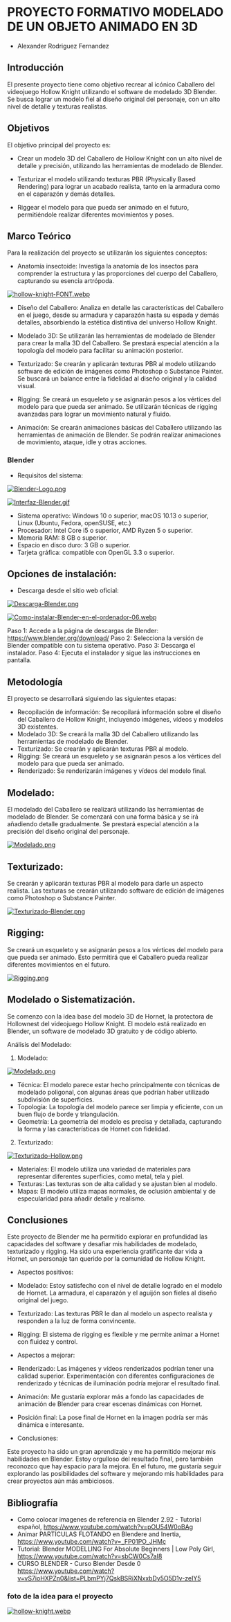 # PROYECTO FORMATIVO MODELADO DE UN OBJETO ANIMADO EN 3D
- Alexander Rodriguez Fernandez

##	Introducción

El presente proyecto tiene como objetivo recrear al icónico Caballero del videojuego Hollow Knight utilizando el software de modelado 3D Blender. Se busca lograr un modelo fiel al diseño original del personaje, con un alto nivel de detalle y texturas realistas.

##	Objetivos

El objetivo principal del proyecto es:

* Crear un modelo 3D del Caballero de Hollow Knight con un alto nivel de detalle y precisión, utilizando las herramientas de modelado de Blender.

* Texturizar el modelo utilizando texturas PBR (Physically Based Rendering) para lograr un acabado realista, tanto en la armadura como en el caparazón y demás detalles.

* Riggear el modelo para que pueda ser animado en el futuro, permitiéndole realizar diferentes movimientos y poses.

##	Marco Teórico

Para la realización del proyecto se utilizarán los siguientes conceptos:

- Anatomía insectoide: Investiga la anatomía de los insectos para comprender la estructura y las proporciones del cuerpo del Caballero, capturando su esencia artrópoda.

[![hollow-knight-FONT.webp](https://i.postimg.cc/Y24dCsQp/hollow-knight-FONT.webp)](https://postimg.cc/K42P9Q9V)

- Diseño del Caballero: Analiza en detalle las características del Caballero en el juego, desde su armadura y caparazón hasta su espada y demás detalles, absorbiendo la    estética distintiva del universo Hollow Knight.

- Modelado 3D: Se utilizarán las herramientas de modelado de Blender para crear la malla 3D del Caballero. Se prestará especial atención a la topología del modelo para facilitar su animación posterior.


- Texturizado: Se crearán y aplicarán texturas PBR al modelo utilizando software de edición de imágenes como Photoshop o Substance Painter. Se buscará un balance entre la fidelidad al diseño original y la calidad visual.

- Rigging: Se creará un esqueleto y se asignarán pesos a los vértices del modelo para que pueda ser animado. Se utilizarán técnicas de rigging avanzadas para lograr un movimiento natural y fluido.


- Animación: Se crearán animaciones básicas del Caballero utilizando las herramientas de animación de Blender. Se podrán realizar animaciones de movimiento, ataque, idle y otras acciones.

###	Blender

- Requisitos del sistema:

  
[![Blender-Logo.png](https://i.postimg.cc/TPtF06P2/Blender-Logo.png)](https://postimg.cc/2qB0jgvg)

[![Interfaz-Blender.gif](https://i.postimg.cc/fb6HbT2P/Interfaz-Blender.gif)](https://postimg.cc/CZsCPYVC)

- Sistema operativo: Windows 10 o superior, macOS 10.13 o superior, Linux (Ubuntu, Fedora, openSUSE, etc.)
- Procesador: Intel Core i5 o superior, AMD Ryzen 5 o superior.
- Memoria RAM: 8 GB o superior.
- Espacio en disco duro: 3 GB o superior.
- Tarjeta gráfica: compatible con OpenGL 3.3 o superior.

## Opciones de instalación:

- Descarga desde el sitio web oficial:

[![Descarga-Blender.png](https://i.postimg.cc/wxnXNGgC/Descarga-Blender.png)](https://postimg.cc/Dmd4k5W6)
  
[![Como-instalar-Blender-en-el-ordenador-06.webp](https://i.postimg.cc/T3VXrFmh/Como-instalar-Blender-en-el-ordenador-06.webp)](https://postimg.cc/XrYhW2s0)

Paso 1: Accede a la página de descargas de Blender: https://www.blender.org/download/
Paso 2: Selecciona la versión de Blender compatible con tu sistema operativo.
Paso 3: Descarga el instalador.
Paso 4: Ejecuta el instalador y sigue las instrucciones en pantalla.

##	Metodología

El proyecto se desarrollará siguiendo las siguientes etapas:

- Recopilación de información: Se recopilará información sobre el diseño del Caballero de Hollow Knight, incluyendo imágenes, vídeos y modelos 3D existentes.
- Modelado 3D: Se creará la malla 3D del Caballero utilizando las herramientas de modelado de Blender.
- Texturizado: Se crearán y aplicarán texturas PBR al modelo.
- Rigging: Se creará un esqueleto y se asignarán pesos a los vértices del modelo para que pueda ser animado.
- Renderizado: Se renderizarán imágenes y vídeos del modelo final.

## Modelado:

El modelado del Caballero se realizará utilizando las herramientas de modelado de Blender. Se comenzará con una forma básica y se irá añadiendo detalle gradualmente. Se prestará especial atención a la precisión del diseño original del personaje.

[![Modelado.png](https://i.postimg.cc/L5k5SZFY/Modelado.png)](https://postimg.cc/Wq3T6z3T)

## Texturizado:

Se crearán y aplicarán texturas PBR al modelo para darle un aspecto realista. Las texturas se crearán utilizando software de edición de imágenes como Photoshop o Substance Painter.

[![Texturizado-Blender.png](https://i.postimg.cc/nLzPSPgH/Texturizado-Blender.png)](https://postimg.cc/qNPwzjpY)

## Rigging:

Se creará un esqueleto y se asignarán pesos a los vértices del modelo para que pueda ser animado. Esto permitirá que el Caballero pueda realizar diferentes movimientos en el futuro.

[![Rigging.png](https://i.postimg.cc/J7jGZSHr/Rigging.png)](https://postimg.cc/c64xN9c2)

##	Modelado o Sistematización.

Se comenzo con la idea base del modelo 3D de Hornet, la protectora de Hollownest del videojuego Hollow Knight. El modelo está realizado en Blender, un software de modelado 3D gratuito y de código abierto.

Análisis del Modelado:

1. Modelado:

[![Modelado.png](https://i.postimg.cc/XqkM6y83/Modelado.png)](https://postimg.cc/V0vZjvpH)

- Técnica: El modelo parece estar hecho principalmente con técnicas de modelado poligonal, con algunas áreas que podrían haber utilizado subdivisión de superficies.
- Topología: La topología del modelo parece ser limpia y eficiente, con un buen flujo de borde y triangulación.
- Geometría: La geometría del modelo es precisa y detallada, capturando la forma y las características de Hornet con fidelidad.

2. Texturizado:

[![Texturizado-Hollow.png](https://i.postimg.cc/XqYqrFvN/Texturizado-Hollow.png)](https://postimg.cc/bD4pMZb4)

- Materiales: El modelo utiliza una variedad de materiales para representar diferentes superficies, como metal, tela y piel.
- Texturas: Las texturas son de alta calidad y se ajustan bien al modelo.
- Mapas: El modelo utiliza mapas normales, de oclusión ambiental y de especularidad para añadir detalle y realismo.

##	Conclusiones

Este proyecto de Blender me ha permitido explorar en profundidad las capacidades del software y desafiar mis habilidades de modelado, texturizado y rigging. Ha sido una experiencia gratificante dar vida a Hornet, un personaje tan querido por la comunidad de Hollow Knight.

- Aspectos positivos:

- Modelado: Estoy satisfecho con el nivel de detalle logrado en el modelo de Hornet. La armadura, el caparazón y el aguijón son fieles al diseño original del juego.
- Texturizado: Las texturas PBR le dan al modelo un aspecto realista y responden a la luz de forma convincente.
- Rigging: El sistema de rigging es flexible y me permite animar a Hornet con fluidez y control.

- Aspectos a mejorar:

- Renderizado: Las imágenes y vídeos renderizados podrían tener una calidad superior. Experimentación con diferentes configuraciones de renderizado y técnicas de iluminación podría mejorar el resultado final.
- Animación: Me gustaría explorar más a fondo las capacidades de animación de Blender para crear escenas dinámicas con Hornet.
- Posición final: La pose final de Hornet en la imagen podría ser más dinámica e interesante.

- Conclusiones:

Este proyecto ha sido un gran aprendizaje y me ha permitido mejorar mis habilidades en Blender. Estoy orgulloso del resultado final, pero también reconozco que hay espacio para la mejora. En el futuro, me gustaría seguir explorando las posibilidades del software y mejorando mis habilidades para crear proyectos aún más ambiciosos.

##	Bibliografía

-  Como colocar imagenes de referencia en Blender 2.92 - Tutorial español, https://www.youtube.com/watch?v=pOU54W0oBAg
-  Animar PARTÍCULAS FLOTANDO en Blendere and Inertia,  https://www.youtube.com/watch?v=_FP01PO_JHMç
-  Tutorial: Blender MODELLING For Absolute Beginners | Low Poly Girl, https://www.youtube.com/watch?v=sbCW0Cs7aI8
-  CURSO BLENDER - Curso Blender Desde 0 https://www.youtube.com/watch?v=vS7ioHXPZn0&list=PLbmPYj7QskBSRiXNxxbDy5O5D1v-zeIY5



### foto de la idea para el proyecto

[![hollow-knight.webp](https://i.postimg.cc/jjsx4NRj/hollow-knight.webp)](https://postimg.cc/QFyZXF9L)








